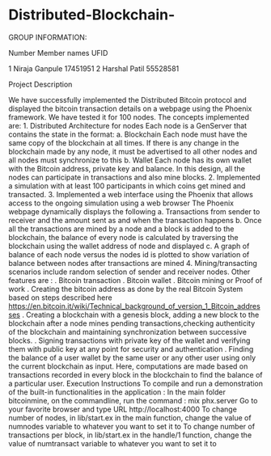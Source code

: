 # Distributed-Blockchain-
GROUP INFORMATION: 

Number    Member names   UFID  

1        Niraja Ganpule      17451951
2        Harshal Patil       55528581  

Project Description  

We have successfully implemented the Distributed Bitcoin protocol and displayed the bitcoin transaction details on a webpage using the Phoenix framework.  We have tested it for 100 nodes.   The concepts implemented are: 1. Distributed Architecture for nodes    Each node is a GenServer that contains the state in the format:    a. Blockchain        Each node must have the same copy of the blockchain at all times.      If there is any change in the blockchain made by any node, it must be advertised to all other nodes and all nodes must synchronize to this    b. Wallet      Each node has its own wallet with the Bitcoin address, private key and balance.     In this design, all the nodes can participate in transactions and also mine blocks.  2. Implemented a simulation with at least 100 participants in which coins get mined and transacted.  3. Implemented a web interface using the Phoenix that allows access to the ongoing simulation using a web browser     The Phoenix webpage dynamically displays the following     a. Transactions from sender to receiver and the amount sent as and when the transaction happens    b. Once all the transactions are mined by a node and a block is added to the blockchain, the balance of every node is calculated by traversing the            blockchain using the wallet address of node and displayed    c. A graph of balance of each node versus the nodes id is plotted to show variation of balance between nodes after transactions are mined  4.  Mining/transacting scenarios include random selection of sender and receiver nodes.     Other features are :  . Bitcoin transaction . Bitcoin wallet . Bitcoin mining or Proof of work . Creating the bitcoin address as done by the real Bitcoin System based on steps described here   https://en.bitcoin.it/wiki/Technical_background_of_version_1_Bitcoin_addresses . Creating a blockchain with a genesis block, adding a new block to the blockchain         after a node mines pending transactions,checking authenticity of     the blockchain and      maintaining synchronization between successive blocks. . Signing transactions with private key of the wallet and verifying them with public       key at any point for security and authentication . Finding the balance of a user wallet by the same user or any other user using only       the current blockchain as input. Here, computations are made based   on transactions  recorded in every block in the blockchain to find the balance of a particular user.    Execution Instructions  To compile and run a demonstration of the built-in functionalities in the application : In the main folder bitcoinmine, on the commandline, run the command  : mix phx.server Go to your favorite browser and type URL http://localhost:4000  To change number of nodes, in lib/start.ex in the main function, change the value of numnodes variable to whatever you want to set it to To change number of transactions per block, in lib/start.ex in the handle/1 function, change the value of numtransact variable to whatever you want to set it to
